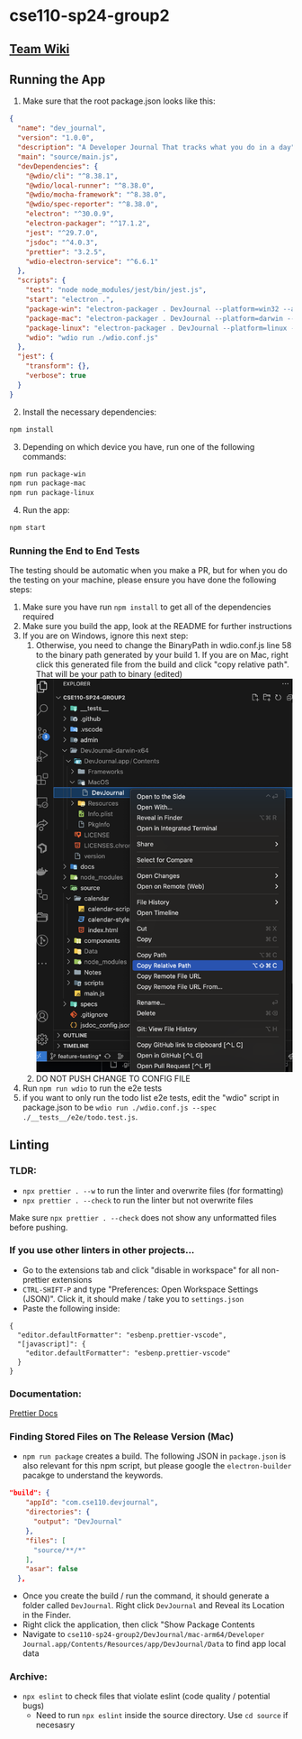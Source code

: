 # cse110-sp24-group2

## [Team Wiki](../team.md)

## Running the App

1. Make sure that the root package.json looks like this:

```json
{
  "name": "dev_journal",
  "version": "1.0.0",
  "description": "A Developer Journal That tracks what you do in a day",
  "main": "source/main.js",
  "devDependencies": {
    "@wdio/cli": "^8.38.1",
    "@wdio/local-runner": "^8.38.0",
    "@wdio/mocha-framework": "^8.38.0",
    "@wdio/spec-reporter": "^8.38.0",
    "electron": "^30.0.9",
    "electron-packager": "^17.1.2",
    "jest": "^29.7.0",
    "jsdoc": "^4.0.3",
    "prettier": "3.2.5",
    "wdio-electron-service": "^6.6.1"
  },
  "scripts": {
    "test": "node node_modules/jest/bin/jest.js",
    "start": "electron .",
    "package-win": "electron-packager . DevJournal --platform=win32 --arch=x64 --asar",
    "package-mac": "electron-packager . DevJournal --platform=darwin --arch=x64 --asar",
    "package-linux": "electron-packager . DevJournal --platform=linux --arch=x64 --asar",
    "wdio": "wdio run ./wdio.conf.js"
  },
  "jest": {
    "transform": {},
    "verbose": true
  }
}
```

2. Install the necessary dependencies:

```bash
npm install
```

3. Depending on which device you have, run one of the following commands:

```bash
npm run package-win
npm run package-mac
npm run package-linux
```

4. Run the app:

```bash
npm start
```

### Running the End to End Tests

The testing should be automatic when you make a PR, but for when you do the testing on your machine, please ensure you have done the following steps:

1. Make sure you have run `npm install` to get all of the dependencies required
2. Make sure you build the app, look at the README for further instructions
3. If you are on Windows, ignore this next step:
   1. Otherwise, you need to change the BinaryPath in wdio.conf.js line 58 to the binary path generated by your build 1. If you are on Mac, right click this generated file from the build and click "copy relative path". That will be your path to binary (edited)
      ![Binar Path](binaryPath.png)
   2. DO NOT PUSH CHANGE TO CONFIG FILE
4. Run `npm run wdio` to run the e2e tests
5. if you want to only run the todo list e2e tests, edit the "wdio" script in package.json to be `wdio run ./wdio.conf.js --spec ./__tests__/e2e/todo.test.js`.

## Linting

### TLDR:

- `npx prettier . --w` to run the linter and overwrite files (for formatting)
- `npx prettier . --check` to run the linter but not overwrite files

Make sure `npx prettier . --check` does not show any unformatted files before pushing.

### If you use other linters in other projects...

- Go to the extensions tab and click "disable in workspace" for all non-prettier extensions
- `CTRL-SHIFT-P` and type "Preferences: Open Workspace Settings (JSON)". Click it, it should make / take you to `settings.json`
- Paste the following inside:

```
{
  "editor.defaultFormatter": "esbenp.prettier-vscode",
  "[javascript]": {
    "editor.defaultFormatter": "esbenp.prettier-vscode"
  }
}
```

### Documentation:

[Prettier Docs](https://prettier.io/docs/en/cli.html)

### Finding Stored Files on The Release Version (Mac)

- `npm run package` creates a build. The following JSON in `package.json` is also relevant for this npm script, but please google the `electron-builder` pacakge to understand the keywords.

```json
"build": {
    "appId": "com.cse110.devjournal",
    "directories": {
      "output": "DevJournal"
    },
    "files": [
      "source/**/*"
    ],
    "asar": false
  },
```

- Once you create the build / run the command, it should generate a folder called `DevJournal`. Right click `DevJournal` and Reveal its Location in the Finder.
- Right click the application, then click "Show Package Contents
- Navigate to `cse110-sp24-group2/DevJournal/mac-arm64/Developer Journal.app/Contents/Resources/app/DevJournal/Data` to find app local data

### Archive:

- `npx eslint` to check files that violate eslint (code quality / potential bugs)
  - Need to run `npx eslint` inside the source directory. Use `cd source` if necesasry

